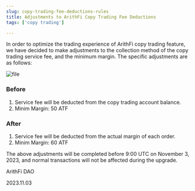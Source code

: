 ```yaml
---
slug: copy-trading-fee-deductions-rules
title: Adjustments to ArithFi Copy Trading Fee Deductions
tags: ['copy trading']

---
```


In order to optimize the trading experience of ArithFi copy trading feature, we have decided to make adjustments to the collection method of the copy trading service fee, and the minimum margin. The specific adjustments are as follows:

![file](https://nftstorage.link/ipfs/bafybeigzbnxvtdgkfqmb6hmbob2256ruojtimpqu6jrbqkjscx3oiqyttq)

### Before
1. Service fee will be deducted from the copy trading account balance.
2. Minim Margin: 50 ATF 

### After
1. Service fee will be deducted from the actual margin of each order.
2. Minim Margin: 60 ATF

The above adjustments will be completed before 9:00 UTC on November 3, 2023, and normal transactions will not be affected during the upgrade.

ArithFi DAO

2023.11.03
